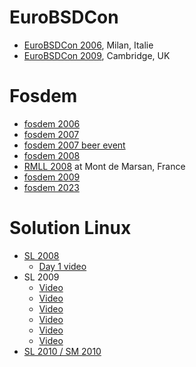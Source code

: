 # EuroBSDCon
 * [EuroBSDCon 2006](http://www.osorio.me/photos/album.pl?album=milano112006), Milan, Italie
 * [EuroBSDCon 2009](http://www.osorio.me/photos/album.pl?album=2009EuroBSDCon), Cambridge, UK

# Fosdem
 * [fosdem 2006](http://www.osorio.me/photos/album.pl?album=fosdem2006)
 * [fosdem 2007](http://www.osorio.me/photos/album.pl?album=fosdem2007)
 * [fosdem 2007 beer event](http://www.osorio.me/photos/album.pl?album=fosdem2007-beer)
 * [fosdem 2008](http://www.osorio.me/photos/album.pl?album=fosdem2008)
 * [RMLL 2008](http://www.osorio.me/photos/album.pl?album=rmll2008) at Mont de Marsan, France
 * [fosdem 2009](http://www.osorio.me/photos/album.pl?album=fosdem2009)
 * [fosdem 2023](http://www.osorio.me/photos/album.pl?album=fosdem2023)

# Solution Linux
 * [SL 2008](http://www.osorio.me/photos/album.pl?album=sl2008)
    * [Day 1 video](https://www.osorio.me/photos/data/sl2008/day1/MVI_3473.AVI)
 * SL 2009
    * [Video](https://www.osorio.me/photos/data/boucherie2009/01042009211.mp4)
    * [Video](https://www.osorio.me/photos/data/boucherie2009/01042009215.mp4)
    * [Video](https://www.osorio.me/photos/data/boucherie2009/31032009202.mp4)
    * [Video](https://www.osorio.me/photos/data/boucherie2009/31032009203.mp4)
    * [Video](https://www.osorio.me/photos/data/boucherie2009/vidz-sl09-1.mp4)
    * [Video](https://www.osorio.me/photos/data/boucherie2009/vidz-sl09-2.mp4)
 * [SL 2010 / SM 2010](https://www.osorio.me/photos/album.pl?album=2010SL)
